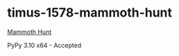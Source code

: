 # timus-1578-mammoth-hunt

[Mammoth Hunt](https://acm.timus.ru/problem.aspx?space=1&num=1578&locale=en)

PyPy 3.10 x64 -	Accepted
